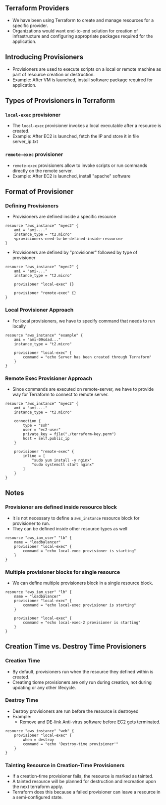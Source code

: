 ## Terraform Providers
- We have been using Terraform to create and manage resources for a specific provider.
- Organizations would want end-to-end solution for creation of infrastructure and configuring appropriate packages required for the application.

## Introducing Provisioners
- Provisioners are used to execute scripts on a local or remote machine as part of resource creation or destruction.
- Example: After VM is launched, install software package required for application.

## Types of Provisioners in Terraform
### `local-exec` provisioner
- The `local-exec` provisioner invokes a local executable after a resource is created.
- Example: After EC2 is launched, fetch the IP and store it in file server_ip.txt

### `remote-exec` provisioner
- `remote-exec` provisioners allow to invoke scripts or run commands directly on the remote server.
- Example: After EC2 is launched, install "apache" software

## Format of Provisioner
### Defining Provisioners
- Provisioners are defined inside a specific resource
```
resource "aws_instance" "myec2" {
    ami = "ami-..."
    instance_type = "t2.micro"
    <provisioners-need-to-be-defined-inside-resource>
}
```
- Provisioners are defined by "provisioner" followed by type of provisioner

```
resource "aws_instance" "myec2" {
    ami = "ami-..."
    instance_type = "t2.micro"

    provisioner "local-exec" {}

    provisioner "remote-exec" {}
}
```

### Local Provisioner Approach
- For local provisioners, we have to specify command that needs to run locally
```
resource "aws_instance" "example" {
    ami = "ami-09sdad..."
    instance_type = "t2.micro"

    provisioner "local-exec" {
        command = "echo Server has been created through Terraform"
    }
}
```

### Remote Exec Provisioner Approach
- Since commands are executed on remote-server, we have to provide way for Terraform to connect to remote server.
```
resource "aws_instance" "myec2" {
    ami = "ami-..."
    instance_type = "t2.micro"

    connection {
        type = "ssh"
        user = "ec2-user"
        private_key = file("./terraform-key.perm")
        host = self.public_ip
    }

    provisioner "remote-exec" {
        inline = [
            "sudo yum install -y nginx"
            "sudo systemctl start nginx"
        ]
    }
}
```

## Notes
### Provisioner are defined inside resource block
- It is not necessary to define a `aws_instance` resource block for provisioner to run.
- They can be defined inside other resource types as well
```
resource "aws_iam_user" "lb" {
    name = "loadbalancer"
    provisioner "local-exec" {
        command = "echo local-exec provisioner is starting"
    }
}
```
### Multiple provisioner blocks for single resource
- We can define multiple provisioners block in a single resource block.
```
resource "aws_iam_user" "lb" {
    name = "loadbalancer"
    provisioner "local-exec" {
        command = "echo local-exec provisioner is starting"
    }

    provisioner "local-exec" {
        command = "echo local-exec-2 provisioner is starting"
    }
}
```

## Creation Time vs. Destroy Time Provisioners

### Creation Time
- By default, provisioners run when the resource they defined within is created.
- Creatimg tiome provisioners are only run during creation, not during updating or any other lifecycle.

### Destroy Time
- Destroy provisioners are run before the resource is destroyed
- Example:
    - Remove and DE-link Anti-virus software before EC2 gets terminated.

```
resource "aws_instance" "web" {
    provisioner "local-exec" {
        when = destroy
        command = "echo 'Destroy-time provisioner'"
    }
}
```

### Tainting Resource in Creation-Time Provisioners
- If a creation-time provisioner fails, the resource is marked as tainted.
- A tainted resource will be planned for destruction and recreation upon the next terraform apply.
- Terraform does this because a failed provisioner can leave a resource in a semi-configured state.